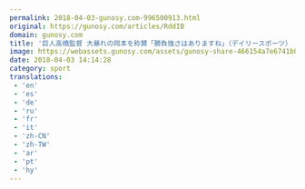 ```yaml
---
permalink: 2018-04-03-gunosy.com-996500913.html
original: https://gunosy.com/articles/RddIB
domain: gunosy.com
title: '巨人高橋監督 大暴れの岡本を称賛「勝負強さはありますね」（デイリースポーツ） - グノシー'
image: https://webassets.gunosy.com/assets/gunosy-share-466154a7e6741b0dbc8895ceff97e34818892a0e7dbc05d641d2606f8820dd35.jpg
date: 2018-04-03 14:14:28
category: sport
translations: 
 - 'en'
 - 'es'
 - 'de'
 - 'ru'
 - 'fr'
 - 'it'
 - 'zh-CN'
 - 'zh-TW'
 - 'ar'
 - 'pt'
 - 'hy'
---
```


